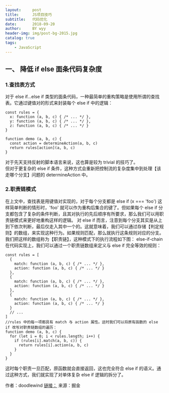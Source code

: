 ```yaml
---
layout:     post   				
title:      JS项目技巧		
subtitle:   代码优化  
date:       2018-09-20 			
author:     BY wyy						
header-img: img/post-bg-2015.jpg 	
catalog: true 					
tags:					
    - JavaScript
---
```


## 一、 降低 if else 面条代码复杂度
### 1.查找表方式 
对于 else if...else if 类型的面条代码，一种最简单的重构策略是使用所谓的查找表。它通过键值对的形式来封装每个 else if 中的逻辑：
```
const rules = {
  x: function (a, b, c) { /* ... */ },
  y: function (a, b, c) { /* ... */ },
  z: function (a, b, c) { /* ... */ }
}

function demo (a, b, c) {
  const action = determineAction(a, b, c)
  return rules[action](a, b, c)
}
```
对于先天支持反射的脚本语言来说，这也算是较为 trivial 的技巧了。  
但对于更复杂的 else if 条件，这种方式会重新把控制流的复杂度集中到处理【该走哪个分支】问题的 determineAction 中。


### 2.职责链模式
在上文中，查找表是用键值对实现的，对于每个分支都是 else if (x === 'foo') 这样简单判断的情形时，'foo' 就可以作为重构后集合的键了。但如果每个 else if 分支都包含了复杂的条件判断，且其对执行的先后顺序有所要求，那么我们可以用职责链模式来更好地重构这样的逻辑。
对 else if 而言，注意到每个分支其实是从上到下依次判断，最后仅走入其中一个的。这就意味着，我们可以通过存储【判定规则】的数组，来实现这种行为。如果规则匹配，那么就执行这条规则对应的分支。我们把这样的数组称为【职责链】，这种模式下的执行流程如下图：
else-if-chain
在代码实现上，我们可以通过一个职责链数组来定义与 else if 完全等效的规则：  
```
const rules = [
  {
    match: function (a, b, c) { /* ... */ },
    action: function (a, b, c) { /* ... */ }
  },
  {
    match: function (a, b, c) { /* ... */ },
    action: function (a, b, c) { /* ... */ }
  },
  {
    match: function (a, b, c) { /* ... */ },
    action: function (a, b, c) { /* ... */ }
  }
  // ...
]
//rules 中的每一项都具有 match 与 action 属性。这时我们可以将原有函数的 else if 改写对职责链数组的遍历：
function demo (a, b, c) {
  for (let i = 0; i < rules.length; i++) {
    if (rules[i].match(a, b, c)) {
      return rules[i].action(a, b, c)
    }
  }
}
```
这时每个职责一旦匹配，原函数就会直接返回，这也完全符合 else if 的语义。通过这种方式，我们就实现了对单体复杂 else if 逻辑的拆分了。


作者：doodlewind
[链接：](https://juejin.im/post/59dc66256fb9a0452a3b4832)
来源：掘金
